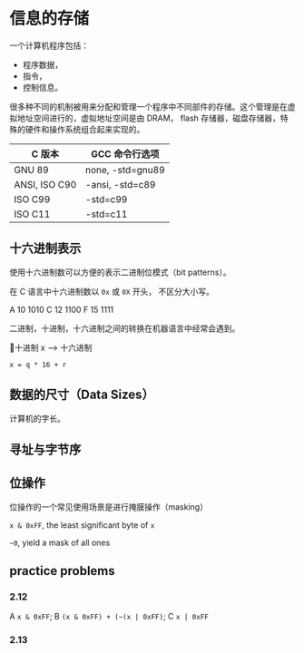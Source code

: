 # 信息的存储


一个计算机程序包括：
- 程序数据， 
- 指令， 
- 控制信息。


很多种不同的机制被用来分配和管理一个程序中不同部件的存储。这个管理是在虚拟地址空间进行的，虚拟地址空间是由 DRAM， flash 存储器，磁盘存储器，特殊的硬件和操作系统组合起来实现的。

|C 版本 | GCC 命令行选项|
|-------|--------------|
|GNU 89| none, -std=gnu89|
|ANSI, ISO C90| -ansi, -std=c89|
|ISO C99| -std=c99|
|ISO C11| -std=c11|


## 十六进制表示

使用十六进制数可以方便的表示二进制位模式（bit patterns）。

在 C 语言中十六进制数以 `0x` 或 `0X` 开头， 不区分大小写。

A  10  1010
C  12  1100
F  15  1111


二进制，十进制，十六进制之间的转换在机器语言中经常会遇到。

十进制 x --> 十六进制

`x = q * 16 + r`


## 数据的尺寸（Data Sizes）

计算机的字长。


## 寻址与字节序


## 位操作

位操作的一个常见使用场景是进行掩膜操作（masking）

`x & 0xFF`, the least significant byte of `x`

`~0`, yield a mask of all ones



## practice problems

### 2.12

A  `x & 0xFF`;
B  `(x & 0xFF) + (~(x | 0xFF)`;
C  `x | 0xFF`

### 2.13

